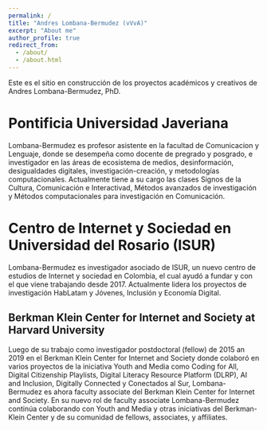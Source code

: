 ```yaml
---
permalink: /
title: "Andres Lombana-Bermudez (vVvA)"
excerpt: "About me"
author_profile: true
redirect_from: 
  - /about/
  - /about.html
---
```


Este es el sitio en construcción de los proyectos académicos y creativos de Andres Lombana-Bermudez, PhD. 

Pontificia Universidad Javeriana
======
 
Lombana-Bermudez es profesor asistente en la facultad de Comunicacion y Lenguaje, donde se desempeña como docente de pregrado y posgrado, e investigador en las áreas de ecosistema de medios, desinformación, desigualdades digitales, investigación-creación, y metodologías computacionales. Actualmente tiene a su cargo las clases Signos de la Cultura, Comunicación e Interactivad, Métodos avanzados de investigación y Métodos computacionales para investigación en Comunicación. 

Centro de Internet y Sociedad en Universidad del Rosario (ISUR)
======

Lombana-Bermudez es investigador asociado de ISUR, un nuevo centro de estudios de Internet y sociedad en Colombia, el cual ayudó a fundar y con el que viene trabajando desde 2017. Actualmente lidera los proyectos de investigación HabLatam y Jóvenes, Inclusión y Economía Digital. 

Berkman Klein Center for Internet and Society at Harvard University
------

Luego de su trabajo como investigador postdoctoral (fellow) de 2015 an 2019 en el Berkman Klein Center for Internet and Society donde colaboró en varios proyectos de la iniciativa Youth and Media como Coding for All, Digital Citizenship Playlists, Digital Literacy Resource Platform (DLRP), AI and Inclusion, Digitally Connected y Conectados al Sur, Lombana-Bermudez es ahora faculty associate del Berkman Klein Center for Internet and Society. En su nuevo rol de faculty associate Lombana-Bermudez continúa colaborando con Youth and Media y otras iniciativas del Berkman-Klein Center y de su comunidad de fellows, associates, y affiliates. 
